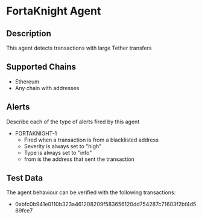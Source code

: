 # FortaKnight Agent

## Description

This agent detects transactions with large Tether transfers

## Supported Chains

- Ethereum
- Any chain with addresses

## Alerts

Describe each of the type of alerts fired by this agent

- FORTAKNIGHT-1
  - Fired when a transaction is from a blacklisted address
  - Severity is always set to "high" 
  - Type is always set to "info"
  - from is the address that sent the transaction

## Test Data

The agent behaviour can be verified with the following transactions:

- 0xbfc0b941e0110b323a461208209f583656120dd754287c71603f2bf4d589fce7
